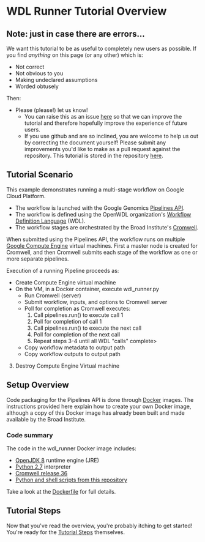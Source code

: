 # WDL Runner Tutorial Overview

## Note: just in case there are errors...

We want this tutorial to be as useful to completely new users as possible. 
If you find *anything* on this page (or any other) which is:

* Not correct
* Not obvious to you
* Making undeclared assumptions
* Worded obtusely
  
Then:
 
* Please (please!) let us know!
    * You can raise this as an issue [here](https://github.com/broadinstitute/wdl-runner/issues) so that we can improve the tutorial and therefore hopefully improve the experience of future users.
    * If you use github and are so inclined, you are welcome to help us out by correcting the document yourself! Please submit any improvements you'd like to make as a pull request against the repository. This tutorial is stored in the repository [here](https://github.com/broadinstitute/wdl-runner/blob/master/docs/GettingStarted/QuickStart.md).

## Tutorial Scenario

This example demonstrates running a multi-stage workflow on
Google Cloud Platform.

* The workflow is launched with the Google Genomics [Pipelines API](https://cloud.google.com/genomics/docs/quickstart).
* The workflow is defined using the OpenWDL organization's
[Workflow Definition Language](https://github.com/openwdl/wdl) (WDL).
* The workflow stages are orchestrated by the Broad Institute's
[Cromwell](https://github.com/broadinstitute/cromwell).

When submitted using the Pipelines API, the workflow runs
on multiple [Google Compute Engine](https://cloud.google.com/compute/)
virtual machines.
First a master node is created for Cromwell, and then Cromwell submits
each stage of the workflow as one or more separate pipelines.

Execution of a running Pipeline proceeds as:

* Create Compute Engine virtual machine
* On the VM, in a Docker container, execute wdl_runner.py
    * Run Cromwell (server)
    * Submit workflow, inputs, and options to Cromwell server
    * Poll for completion as Cromwell executes:
        1. Call pipelines.run() to execute call 1
        2. Poll for completion of call 1
        3. Call pipelines.run() to execute the next call
        4. Poll for completion of the next call
        5. Repeat steps 3-4 until all WDL "calls" complete>
    * Copy workflow metadata to output path
    * Copy workflow outputs to output path
3. Destroy Compute Engine Virtual machine

## Setup Overview

Code packaging for the Pipelines API is done through
[Docker](https://www.docker.com/) images.  The instructions provided
here explain how to create your own Docker image, although a copy
of this Docker image has already been built and made available by
the Broad Institute.

### Code summary

The code in the wdl_runner Docker image includes:

* [OpenJDK 8](http://openjdk.java.net/projects/jdk8/) runtime engine (JRE)
* [Python 2.7](https://www.python.org/download/releases/2.7/) interpreter
* [Cromwell release 36](https://github.com/broadinstitute/cromwell/releases/tag/36)
* [Python and shell scripts from this repository](.)

Take a look at the [Dockerfile](https://github.com/broadinstitute/wdl-runner/blob/master/wdl_runner/Dockerfile) for full details.

## Tutorial Steps

Now that you've read the overview, you're probably itching to get started! You're ready for the [Tutorial Steps](TutorialSteps.md) themselves.